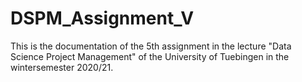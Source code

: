# DSPM_Assignment_V

This is the documentation of the 5th assignment in the lecture "Data Science Project Management"
of the University of Tuebingen in the wintersemester 2020/21. 